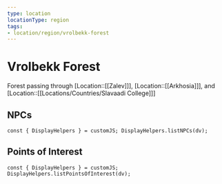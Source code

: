 ```yaml
---
type: location
locationType: region
tags: 
- location/region/vrolbekk-forest
---
```


# Vrolbekk Forest
Forest passing through [Location::[[Zalev]]], [Location::[[Arkhosia]]], and [Location::[[Locations/Countries/Slavaadi College]]]

## NPCs

```dataviewjs
const { DisplayHelpers } = customJS; DisplayHelpers.listNPCs(dv);
```



## Points of Interest

```dataviewjs
const { DisplayHelpers } = customJS; DisplayHelpers.listPointsOfInterest(dv);
```
